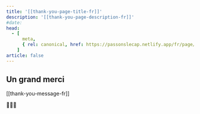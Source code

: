 ```yaml
---
title: '[[thank-you-page-title-fr]]'
description: '[[thank-you-page-description-fr]]'
#date:
head:
  - [
      meta,
      { rel: canonical, href: https://passonslecap.netlify.app/fr/page/merci/ },
    ]
article: false
---
```


## Un grand merci

[[thank-you-message-fr]]

💖💖💖

<!-- Add share to facebook or twitter button? -->
